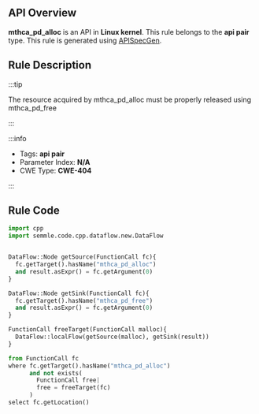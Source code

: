 ---
---


## API Overview
**mthca_pd_alloc** is an API in **Linux kernel**. This rule belongs to the **api pair** type. This rule is generated using [APISpecGen](../../tools/APISpecGen).
## Rule Description

:::tip

The resource acquired by mthca_pd_alloc must be properly released using mthca_pd_free

:::

:::info

- Tags: **api pair**
- Parameter Index: **N/A**
- CWE Type: **CWE-404**

:::

## Rule Code
```python
import cpp
import semmle.code.cpp.dataflow.new.DataFlow


DataFlow::Node getSource(FunctionCall fc){
  fc.getTarget().hasName("mthca_pd_alloc")
  and result.asExpr() = fc.getArgument(0)
}

DataFlow::Node getSink(FunctionCall fc){
  fc.getTarget().hasName("mthca_pd_free")
  and result.asExpr() = fc.getArgument(0)
}

FunctionCall freeTarget(FunctionCall malloc){
  DataFlow::localFlow(getSource(malloc), getSink(result))
}

from FunctionCall fc
where fc.getTarget().hasName("mthca_pd_alloc")
      and not exists(
        FunctionCall free| 
        free = freeTarget(fc)
      )
select fc.getLocation()

    
```